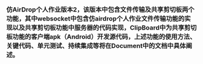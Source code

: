 ### 仿AirDrop个人作业版本2，该版本中包含文件传输及共享剪切板两个功能，其中websocket中包含仿airdrop个人作业文件传输功能的实现以及共享剪切板功能中服务器的代码实现，ClipBoard中为共享剪切板功能的客户端apk（Android）开发源代码，上述功能的使用方法、关键代码、单元测试、持续集成等将在Document中的文档中具体阐述。
